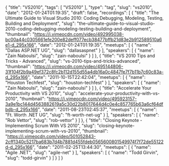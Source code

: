 {
  "title": "VS2010",
  "tags": [
    "VS2010"
  ],
  "type": "tag",
  "slug": "vs2010",
  "date": "2012-01-24T01:19:35",
  "draft": false,
  "recordings": [
    {
      "title": "The Ultimate Guide to Visual Studio 2010: Coding Debugging, Modeling, Testing, Building and Deployment",
      "slug": "the-ultimate-guide-to-visual-studio-2010-coding-debugging-modeling-testing-building-and-deployment",
      "thumbnail": "https://i.vimeocdn.com/video/492995038-bc00a44c0305661efe200e82deff077ecb38477bffb21d83e2b912589510a6e1-d_295x166",
      "date": "2012-01-24T01:19:35",
      "meetups": [
        {
          "name": "Dallas ASP.NET UG",
          "slug": "dallasaspnet"
        }
      ],
      "speakers": [
        {
          "name": "Zain Naboulsi",
          "slug": "zain-naboulsi"
        }
      ]
    },
    {
      "title": "VS 2010 Tips and Tricks - Advanced",
      "slug": "vs-2010-tips-and-tricks-advanced",
      "thumbnail": "https://i.vimeocdn.com/video/495144806-31f104f2b9a49ef372c8fc2b112d155d55a4db16a0c4847fe7f7b11b7c60c83a-d_295x166",
      "date": "2011-10-15T22:42:04",
      "meetups": [
        {
          "name": "Houston Techfest",
          "slug": "houston-techfest"
        }
      ],
      "speakers": [
        {
          "name": "Zain Naboulsi",
          "slug": "zain-naboulsi"
        }
      ]
    },
    {
      "title": "Accelerate Your Productivity with VS 2010",
      "slug": "accelerate-your-productivity-with-vs-2010",
      "thumbnail": "https://i.vimeocdn.com/video/495923157-3a9e1bc144d4563882619a5c30d22b8017644d4c0e4c857765b63a6cf64dfbdb-d_295x166",
      "date": "2011-08-23T02:45:37",
      "meetups": [
        {
          "name": "Ft. Worth .NET UG",
          "slug": "ft-worth-net-ug"
        }
      ],
      "speakers": [
        {
          "name": "Rob Vettor",
          "slug": "rob-vettor"
        }
      ]
    },
    {
      "title": "Closing Keynote - Implementing Scrum With VS 2010",
      "slug": "closing-keynote-implementing-scrum-with-vs-2010",
      "thumbnail": "https://i.vimeocdn.com/video/501052843-2cff1340c5217ba683b7d4b7881d455fdeb0565600801549974f7f72de55122d-d_295x166",
      "date": "2011-02-25T13:44:30",
      "meetups": [
        {
          "name": "Agile .NET",
          "slug": "agile-net"
        }
      ],
      "speakers": [
        {
          "name": "Todd Girvin",
          "slug": "todd-girvin"
        }
      ]
    }
  ]
}